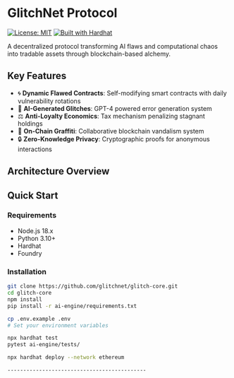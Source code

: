 # GlitchNet Protocol

[![License: MIT](https://img.shields.io/badge/License-MIT-yellow.svg)](https://opensource.org/licenses/MIT)
[![Built with Hardhat](https://img.shields.io/badge/Built%20with-Hardhat-FF6947.svg)](https://hardhat.org)

A decentralized protocol transforming AI flaws and computational chaos into tradable assets through blockchain-based alchemy.

## Key Features

- 🌀 **Dynamic Flawed Contracts**: Self-modifying smart contracts with daily vulnerability rotations
- 🤖 **AI-Generated Glitches**: GPT-4 powered error generation system
- ⚖️ **Anti-Loyalty Economics**: Tax mechanism penalizing stagnant holdings
- 🎨 **On-Chain Graffiti**: Collaborative blockchain vandalism system
- 🔒 **Zero-Knowledge Privacy**: Cryptographic proofs for anonymous interactions

## Architecture Overview


## Quick Start

### Requirements
- Node.js 18.x
- Python 3.10+
- Hardhat
- Foundry

### Installation
```bash
git clone https://github.com/glitchnet/glitch-core.git
cd glitch-core
npm install
pip install -r ai-engine/requirements.txt

cp .env.example .env
# Set your environment variables

npx hardhat test
pytest ai-engine/tests/

npx hardhat deploy --network ethereum

--------------------------------------------
